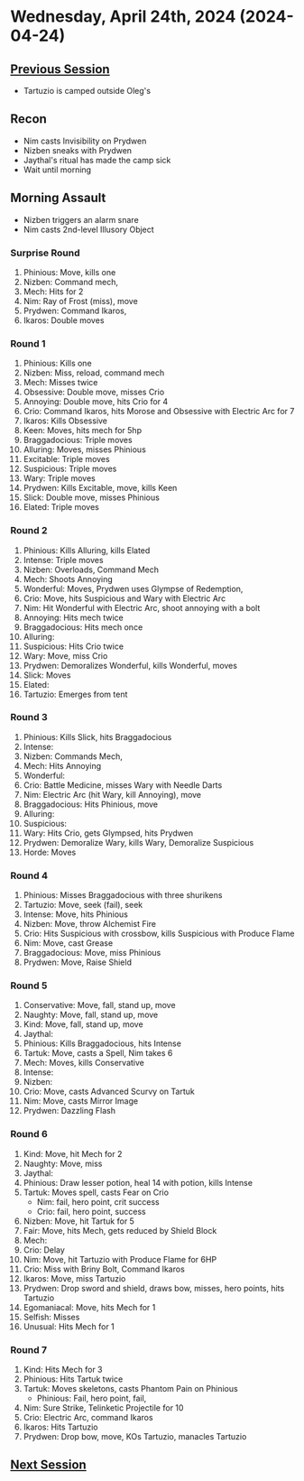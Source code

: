 # Wednesday, April 24th, 2024 (2024-04-24)

## [Previous Session](./2024-04-17.md)

- Tartuzio is camped outside Oleg's

## Recon

- Nim casts Invisibility on Prydwen
- Nizben sneaks with Prydwen
- Jaythal's ritual has made the camp sick
- Wait until morning

## Morning Assault

- Nizben triggers an alarm snare
- Nim casts 2nd-level Illusory Object

### Surprise Round

1. Phinious: Move, kills one
1. Nizben: Command mech,
1. Mech: Hits for 2
1. Nim: Ray of Frost (miss), move
1. Prydwen: Command Ikaros,
1. Ikaros: Double moves

### Round 1

1. Phinious: Kills one
1. Nizben: Miss, reload, command mech
1. Mech: Misses twice
1. Obsessive: Double move, misses Crio
1. Annoying: Double move, hits Crio for 4
1. Crio: Command Ikaros, hits Morose and Obsessive with Electric Arc for 7
1. Ikaros: Kills Obsessive
1. Keen: Moves, hits mech for 5hp
1. Braggadocious: Triple moves
1. Alluring: Moves, misses Phinious
1. Excitable: Triple moves
1. Suspicious: Triple moves
1. Wary: Triple moves
1. Prydwen: Kills Excitable, move, kills Keen
1. Slick: Double move, misses Phinious
1. Elated: Triple moves

### Round 2

1. Phinious: Kills Alluring, kills Elated
1. Intense: Triple moves
1. Nizben: Overloads, Command Mech
1. Mech: Shoots Annoying
1. Wonderful: Moves, Prydwen uses Glympse of Redemption,
1. Crio: Move, hits Suspicious and Wary with Electric Arc
1. Nim: Hit Wonderful with Electric Arc, shoot annoying with a bolt
1. Annoying: Hits mech twice
1. Braggadocious: Hits mech once
1. Alluring:
1. Suspicious: Hits Crio twice
1. Wary: Move, miss Crio
1. Prydwen: Demoralizes Wonderful, kills Wonderful, moves
1. Slick: Moves
1. Elated:
1. Tartuzio: Emerges from tent

### Round 3

1. Phinious: Kills Slick, hits Braggadocious
1. Intense:
1. Nizben: Commands Mech,
1. Mech: Hits Annoying
1. Wonderful:
1. Crio: Battle Medicine, misses Wary with Needle Darts
1. Nim: Electric Arc (hit Wary, kill Annoying), move
1. Braggadocious: Hits Phinious, move
1. Alluring:
1. Suspicious:
1. Wary: Hits Crio, gets Glympsed, hits Prydwen
1. Prydwen: Demoralize Wary, kills Wary, Demoralize Suspicious
1. Horde: Moves

### Round 4

1. Phinious: Misses Braggadocious with three shurikens
1. Tartuzio: Move, seek (fail), seek
1. Intense: Move, hits Phinious
1. Nizben: Move, throw Alchemist Fire
1. Crio: Hits Suspicious with crossbow, kills Suspicious with Produce Flame
1. Nim: Move, cast Grease
1. Braggadocious: Move, miss Phinious
1. Prydwen: Move, Raise Shield

### Round 5

1. Conservative: Move, fall, stand up, move
1. Naughty: Move, fall, stand up, move
1. Kind: Move, fall, stand up, move
1. Jaythal:
1. Phinious: Kills Braggadocious, hits Intense
1. Tartuk: Move, casts a Spell, Nim takes 6
1. Mech: Moves, kills Conservative
1. Intense:
1. Nizben:
1. Crio: Move, casts Advanced Scurvy on Tartuk
1. Nim: Move, casts Mirror Image
1. Prydwen: Dazzling Flash

### Round 6

1. Kind: Move, hit Mech for 2
1. Naughty: Move, miss
1. Jaythal:
1. Phinious: Draw lesser potion, heal 14 with potion, kills Intense
1. Tartuk: Moves spell, casts Fear on Crio
   - Nim: fail, hero point, crit success
   - Crio: fail, hero point, success
1. Nizben: Move, hit Tartuk for 5
1. Fair: Move, hits Mech, gets reduced by Shield Block
1. Mech:
1. Crio: Delay
1. Nim: Move, hit Tartuzio with Produce Flame for 6HP
1. Crio: Miss with Briny Bolt, Command Ikaros
1. Ikaros: Move, miss Tartuzio
1. Prydwen: Drop sword and shield, draws bow, misses, hero points, hits Tartuzio
1. Egomaniacal: Move, hits Mech for 1
1. Selfish: Misses
1. Unusual: Hits Mech for 1

### Round 7

1. Kind: Hits Mech for 3
1. Phinious: Hits Tartuk twice
1. Tartuk: Moves skeletons, casts Phantom Pain on Phinious
   - Phinious: Fail, hero point, fail,
1. Nim: Sure Strike, Telinketic Projectile for 10
1. Crio: Electric Arc, command Ikaros
1. Ikaros: Hits Tartuzio
1. Prydwen: Drop bow, move, KOs Tartuzio, manacles Tartuzio

## [Next Session](./2024-XX-XX.md)

